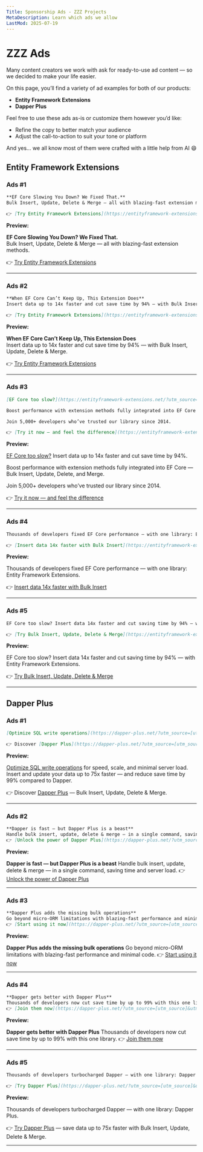 ```yaml
---
Title: Sponsorship Ads - ZZZ Projects
MetaDescription: Learn which ads we allow
LastMod: 2025-07-19
---
```


# ZZZ Ads

Many content creators we work with ask for ready-to-use ad content — so we decided to make your life easier.

On this page, you’ll find a variety of ad examples for both of our products:

* **Entity Framework Extensions**
* **Dapper Plus**

Feel free to use these ads as-is or customize them however you’d like:

* Refine the copy to better match your audience
* Adjust the call-to-action to suit your tone or platform

And yes… we all know most of them were crafted with a little help from AI 😄

## Entity Framework Extensions

### Ads #1

```markdown
**EF Core Slowing You Down? We Fixed That.**  
Bulk Insert, Update, Delete & Merge — all with blazing-fast extension methods.

👉 [Try Entity Framework Extensions](https://entityframework-extensions.net/?utm_source=[utm_source]&utm_medium=[utm_medium]&utm_campaign=[utm_campaign])
```

**Preview:**

**EF Core Slowing You Down? We Fixed That.**  
Bulk Insert, Update, Delete & Merge — all with blazing-fast extension methods.

👉 [Try Entity Framework Extensions](https://entityframework-extensions.net/?utm_source=[utm_source]&utm_medium=[utm_medium]&utm_campaign=[utm_campaign])

---

### Ads #2

```markdown
**When EF Core Can’t Keep Up, This Extension Does**  
Insert data up to 14x faster and cut save time by 94% — with Bulk Insert, Update, Delete & Merge.

👉 [Try Entity Framework Extensions](https://entityframework-extensions.net/?utm_source=[utm_source]&utm_medium=[utm_medium]&utm_campaign=[utm_campaign])

```

**Preview:**

**When EF Core Can’t Keep Up, This Extension Does**  
Insert data up to 14x faster and cut save time by 94% — with Bulk Insert, Update, Delete & Merge.

👉 [Try Entity Framework Extensions](https://entityframework-extensions.net/?utm_source=[utm_source]&utm_medium=[utm_medium]&utm_campaign=[utm_campaign])

---

### Ads #3


```markdown
[EF Core too slow?](https://entityframework-extensions.net/?utm_source=[utm_source]&utm_medium=[utm_medium]&utm_campaign=[utm_campaign]) Insert data up to 14x faster and cut save time by 94%.

Boost performance with extension methods fully integrated into EF Core — Bulk Insert, Update, Delete, and Merge.

Join 5,000+ developers who’ve trusted our library since 2014.

👉 [Try it now — and feel the difference](https://entityframework-extensions.net/?utm_source=[utm_source]&utm_medium=[utm_medium]&utm_campaign=[utm_campaign])
```

**Preview:**

[EF Core too slow?](https://entityframework-extensions.net/?utm_source=[utm_source]&utm_medium=[utm_medium]&utm_campaign=[utm_campaign]) Insert data up to 14x faster and cut save time by 94%.

Boost performance with extension methods fully integrated into EF Core — Bulk Insert, Update, Delete, and Merge.

Join 5,000+ developers who’ve trusted our library since 2014.

👉 [Try it now — and feel the difference](https://entityframework-extensions.net/?utm_source=[utm_source]&utm_medium=[utm_medium]&utm_campaign=[utm_campaign])

---

### Ads #4

```markdown
Thousands of developers fixed EF Core performance — with one library: Entity Framework Extensions.

👉 [Insert data 14x faster with Bulk Insert](https://entityframework-extensions.net/?utm_source=[utm_source]&utm_medium=[utm_medium]&utm_campaign=[utm_campaign])
```

**Preview:**

Thousands of developers fixed EF Core performance — with one library: Entity Framework Extensions.

👉 [Insert data 14x faster with Bulk Insert](https://entityframework-extensions.net/?utm_source=[utm_source]&utm_medium=[utm_medium]&utm_campaign=[utm_campaign])

---

### Ads #5

```markdown
EF Core too slow? Insert data 14x faster and cut saving time by 94% — with Entity Framework Extensions.

👉 [Try Bulk Insert, Update, Delete & Merge](https://entityframework-extensions.net/bulk-insert?utm_source=[utm_source]&utm_medium=[utm_medium]&utm_campaign=[utm_campaign])
```

**Preview:**

EF Core too slow? Insert data 14x faster and cut saving time by 94% — with Entity Framework Extensions.

👉 [Try Bulk Insert, Update, Delete & Merge](https://entityframework-extensions.net/bulk-insert?utm_source=[utm_source]&utm_medium=[utm_medium]&utm_campaign=[utm_campaign])

---

## Dapper Plus

### Ads #1

```markdown
[Optimize SQL write operations](https://dapper-plus.net/?utm_source=[utm_source]&utm_medium=[utm_medium]&utm_campaign=[utm_campaign]) for speed, scale, and minimal server load. Insert and update your data up to 75x faster — and reduce save time by 99% compared to Dapper.

👉 Discover [Dapper Plus](https://dapper-plus.net/?utm_source=[utm_source]&utm_medium=[utm_medium]&utm_campaign=[utm_campaign]) — Bulk Insert, Update, Delete & Merge.
```

**Preview:**

[Optimize SQL write operations](https://dapper-plus.net/?utm_source=[utm_source]&utm_medium=[utm_medium]&utm_campaign=[utm_campaign]) for speed, scale, and minimal server load. Insert and update your data up to 75x faster — and reduce save time by 99% compared to Dapper.

👉 Discover [Dapper Plus](https://dapper-plus.net/?utm_source=[utm_source]&utm_medium=[utm_medium]&utm_campaign=[utm_campaign]) — Bulk Insert, Update, Delete & Merge.

--- 

### Ads #2

```markdown
**Dapper is fast — but Dapper Plus is a beast**
Handle bulk insert, update, delete & merge — in a single command, saving time and server load.
👉 [Unlock the power of Dapper Plus](https://dapper-plus.net/?utm_source=[utm_source]&utm_medium=[utm_medium]&utm_campaign=[utm_campaign])
```

**Preview:**

**Dapper is fast — but Dapper Plus is a beast**
Handle bulk insert, update, delete & merge — in a single command, saving time and server load.
👉 [Unlock the power of Dapper Plus](https://dapper-plus.net/?utm_source=[utm_source]&utm_medium=[utm_medium]&utm_campaign=[utm_campaign])

---

### Ads #3

```markdown
**Dapper Plus adds the missing bulk operations**
Go beyond micro-ORM limitations with blazing-fast performance and minimal code. 
👉 [Start using it now](https://dapper-plus.net/?utm_source=[utm_source]&utm_medium=[utm_medium]&utm_campaign=[utm_campaign])
```

**Preview:**

**Dapper Plus adds the missing bulk operations**
Go beyond micro-ORM limitations with blazing-fast performance and minimal code. 
👉 [Start using it now](https://dapper-plus.net/?utm_source=[utm_source]&utm_medium=[utm_medium]&utm_campaign=[utm_campaign])

---

### Ads #4

```markdown
**Dapper gets better with Dapper Plus**
Thousands of developers now cut save time by up to 99% with this one library.
👉 [Join them now](https://dapper-plus.net/?utm_source=[utm_source]&utm_medium=[utm_medium]&utm_campaign=[utm_campaign])
```

**Preview:**

**Dapper gets better with Dapper Plus**
Thousands of developers now cut save time by up to 99% with this one library.
👉 [Join them now](https://dapper-plus.net/?utm_source=[utm_source]&utm_medium=[utm_medium]&utm_campaign=[utm_campaign])

---

### Ads #5

```markdown
Thousands of developers turbocharged Dapper — with one library: Dapper Plus.

👉 [Try Dapper Plus](https://dapper-plus.net/?utm_source=[utm_source]&utm_medium=[utm_medium]&utm_campaign=[utm_campaign]) — save data up to 75x faster with Bulk Insert, Update, Delete & Merge.
```

**Preview:**

Thousands of developers turbocharged Dapper — with one library: Dapper Plus.

👉 [Try Dapper Plus](https://dapper-plus.net/?utm_source=[utm_source]&utm_medium=[utm_medium]&utm_campaign=[utm_campaign]) — save data up to 75x faster with Bulk Insert, Update, Delete & Merge.

---